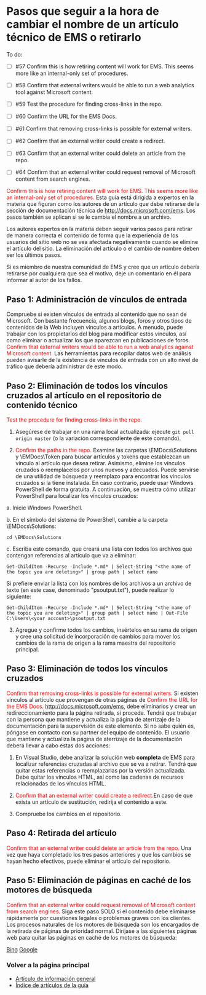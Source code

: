 <properties pageTitle="Pasos que seguir a la hora de retirar o cambiar el nombre de un artículo técnico sobre EMS" description="Pasos que seguir a la hora de retirar o cambiar el nombre de un artículo técnico sobre EMS." metaKeywords="" services="" solutions="" documentationCenter="" authors="v-jocgar" videoId="" scriptId="" manager="robmazz" />

<tags ms.service="contributor-guide" ms.devlang="" ms.topic="article" ms.tgt_pltfrm="" ms.workload="" ms.date="02/26/2016" ms.author="v-jocgar" />

# Pasos que seguir a la hora de cambiar el nombre de un artículo técnico de EMS o retirarlo

To do:
- [ ] #57 Confirm this is how retiring content will work for EMS. This seems more like an internal-only set of procedures. 
- [ ] #58 Confirm that external writers would be able to run a web analytics tool against Microsoft content. 
- [ ] #59 Test the procedure for finding cross-links in the repo.
- [ ] #60 Confirm the URL for the EMS Docs.  
- [ ] #61 Confirm that removing cross-links is possible for external writers. 
- [ ] #62 Confirm that an external writer could create a redirect.
- [ ] #63 Confirm that an external writer could delete an article from the repo.
- [ ] #64 Confirm that an external writer could request removal of Microsoft content from search engines.


<span style="color:red;">Confirm this is how retiring content will work for EMS. This seems more like an internal-only set of procedures. </span>
Esta guía está dirigida a expertos en la materia que figuran como los autores de un artículo que debe retirarse de la sección de documentación técnica de http://docs.microsoft.com/ems. Los pasos también se aplican si se le cambia el nombre a un archivo.

Los autores expertos en la materia deben seguir varios pasos para retirar de manera correcta el contenido de forma que la experiencia de los usuarios del sitio web no se vea afectada negativamente cuando se elimine el artículo del sitio. La eliminación del artículo o el cambio de nombre deben ser los últimos pasos.

Si es miembro de nuestra comunidad de EMS y cree que un artículo debería retirarse por cualquiera que sea el motivo, deje un comentario en él para informar al autor de los fallos.

## Paso 1: Administración de vínculos de entrada

Compruebe si existen vínculos de entrada al contenido que no sean de Microsoft. Con bastante frecuencia, algunos blogs, foros y otros tipos de contenidos de la Web incluyen vínculos a artículos. A menudo, puede trabajar con los propietarios del blog para modificar estos vínculos, así como eliminar o actualizar los que aparezcan en publicaciones de foros. <span style="color:red;">Confirm that external writers would be able to run a web analytics against Microsoft content. </span>Las herramientas para recopilar datos web de análisis pueden avisarle de la existencia de vínculos de entrada con un alto nivel de tráfico que debería administrar de este modo.

## Paso 2: Eliminación de todos los vínculos cruzados al artículo en el repositorio de contenido técnico
<span style="color:red;">Test the procedure for finding cross-links in the repo.</span>
1. Asegúrese de trabajar en una rama local actualizada: ejecute `git pull origin master` (o la variación correspondiente de este comando).

2.  <span style="color:red;">Confirm the paths in the repo.</span> Examine las carpetas \EMDocs\Solutions y \EMDocs\Token para buscar artículos y tokens que establezcan un vínculo al artículo que desea retirar. Asimismo, elimine los vínculos cruzados o reemplácelos por unos nuevos y adecuados. Puede servirse de una utilidad de búsqueda y reemplazo para encontrar los vínculos cruzados si la tiene instalada. En caso contrario, puede usar Windows PowerShell de forma gratuita. A continuación, se muestra cómo utilizar PowerShell para localizar los vínculos cruzados:

 a. Inicie Windows PowerShell.

 b. En el símbolo del sistema de PowerShell, cambie a la carpeta \EMDocs\Solutions:

 `cd \EMDocs\Solutions`

 c. Escriba este comando, que creará una lista con todos los archivos que contengan referencias al artículo que va a eliminar:

 `Get-ChildItem -Recurse -Include *.md* | Select-String "<the name of the topic you are deleting>" | group path | select name`

  Si prefiere enviar la lista con los nombres de los archivos a un archivo de texto (en este case, denominado "psoutput.txt"), puede realizar lo siguiente:

  `Get-ChildItem -Recurse -Include *.md* | Select-String "<the name of the topic you are deleting>" | group path | select name | Out-File C:\Users\<your account>\psoutput.txt`

3. Agregue y confirme todos los cambios, insértelos en su rama de origen y cree una solicitud de incorporación de cambios para mover los cambios de la rama de origen a la rama maestra del repositorio principal.

## Paso 3: Eliminación de todos los vínculos cruzados 
<span style="color:red;">Confirm that removing cross-links is possible for external writers. </span>
Si existen vínculos al artículo que provengan de otras páginas de <span style="color:red;">Confirm the URL for the EMS Docs. </span> http://docs.microsoft.com/ems, debe eliminarlos y crear un redireccionamiento para la página retirada, si procede. Tendrá que trabajar con la persona que mantiene y actualiza la página de aterrizaje de la documentación para la supervisión de este elemento. Si no sabe quién es, póngase en contacto con su partner del equipo de contenido. El usuario que mantiene y actualiza la página de aterrizaje de la documentación deberá llevar a cabo estas dos acciones:

1. En Visual Studio, debe analizar la solución web **completa** de EMS para localizar referencias cruzadas al archivo que se va a retirar. Tendrá que quitar estas referencias o reemplazarlas por la versión actualizada. Debe quitar los vínculos HTML, así como las cadenas de recursos relacionadas de los vínculos HTML. 

2. <span style="color:red;">Confirm that an external writer could create a redirect.</span>En caso de que exista un artículo de sustitución, redirija el contenido a este. 

3. Compruebe los cambios en el repositorio.

## Paso 4: Retirada del artículo
<span style="color:red;">Confirm that an external writer could delete an article from the repo.</span>
Una vez que haya completado los tres pasos anteriores y que los cambios se hayan hecho efectivos, puede eliminar el artículo del repositorio.

## Paso 5: Eliminación de páginas en caché de los motores de búsqueda
<span style="color:red;">Confirm that an external writer could request removal of Microsoft content from search engines.</span>
Siga este paso SOLO si el contenido debe eliminarse rápidamente por cuestiones legales o problemas graves con los clientes. Los procesos naturales de los motores de búsqueda son los encargados de la retirada de páginas de prioridad normal. Diríjase a las siguientes páginas web para quitar las páginas en caché de los motores de búsqueda:

[Bing](https://www.bing.com/webmaster/tools/content-removal?rflid=1)
[Google](https://www.google.com/webmasters/tools/removals?pli=1)


### Volver a la página principal

- [Artículo de información general](./../README.md)
- [Índice de artículos de la guía](./contributor-guide-index.md)


<!--HONumber=Mar16_HO1-->


